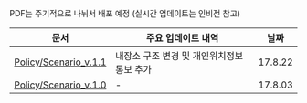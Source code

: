 PDF는 주기적으로 나눠서 배포 예정 (실시간 업데이트는 인비전 참고)




| 문서                                       | 주요 업데이트 내역               | 날짜      |
| ---------------------------------------- | ------------------------ | ------- |
| [Policy/Scenario_v.1.1](https://es.naverlabs.com/W1/w1-docs/blob/master/%EB%B6%80%EB%AA%A8%EC%95%B1/Document/PDF/W1%20%EB%B6%80%EB%AA%A8%EC%95%B1%20%EC%A0%95%EC%B1%85:%EC%8B%9C%EB%82%98%EB%A6%AC%EC%98%A4_v.1.1.pdf) | 내장소 구조 변경 및 개인위치정보 통보 추가 | 17.8.22 |
| [Policy/Scenario_v.1.0](https://es.naverlabs.com/W1/w1-docs/blob/master/%EB%B6%80%EB%AA%A8%EC%95%B1/Document/PDF/W1%20%EB%B6%80%EB%AA%A8%EC%95%B1%20%EC%A0%95%EC%B1%85:%EC%8B%9C%EB%82%98%EB%A6%AC%EC%98%A4_v.1.0.pdf) | -                        | 17.8.03 |

